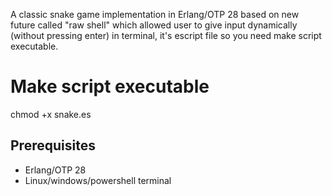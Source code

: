 A classic snake game implementation in Erlang/OTP 28 based on new future called "raw shell" which allowed user to give input dynamically (without pressing enter) in terminal,
it's escript file so you need make script executable.


# Make script executable
chmod +x snake.es

## Prerequisites
- Erlang/OTP 28 
- Linux/windows/powershell terminal 